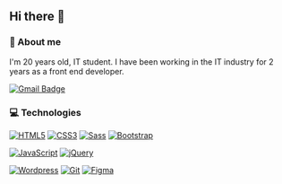 ## Hi there 👋

### 🥷 About me

I'm 20 years old, IT student. I have been working in the IT industry for 2 years as a front end developer.

[![Gmail Badge](https://img.shields.io/badge/-Gmail-c14438?style=flat-square&logo=Gmail&logoColor=white)](mailto:j.chmielewski022@gmail.com)

### 💻 Technologies

[![HTML5](https://img.shields.io/badge/-HTML5-E34F26?style=flat-square&logo=html5&logoColor=white)](https://github.com/xchmiel11/)
[![CSS3](https://img.shields.io/badge/-CSS3-1572B6?style=flat-square&logo=css3)](https://github.com/xchmiel11/)
[![Sass](https://img.shields.io/badge/-Sass-black?style=flat-square&logo=Sass&logoColor=pink)](https://github.com/xchmiel11/)
[![Bootstrap](https://img.shields.io/badge/-Bootstrap-black?style=flat-square&logo=bootstrap)](https://github.com/xchmiel11)

[![JavaScript](https://img.shields.io/badge/-JavaScript-black?style=flat-square&logo=javascript)](https://github.com/xchmiel11)
[![jQuery](https://img.shields.io/badge/-jQuery-black?style=flat-square&logo=jQuery)](https://github.com/xchmiel11/)

[![Wordpress](https://img.shields.io/badge/-wordpress-black?style=flat-square&logo=wordpress)](https://github.com/xchmiel11)
[![Git](https://img.shields.io/badge/-Git-black?style=flat-square&logo=git)](https://github.com/xchmiel11/)
[![Figma](https://img.shields.io/badge/-Figma-gray?style=flat-square&logo=Figma)](https://github.com/xchmiel11/)
